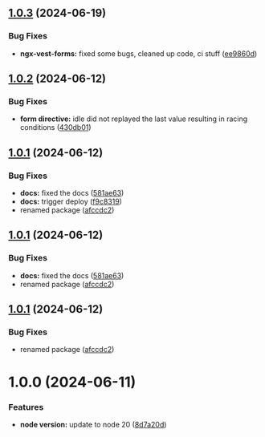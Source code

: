 ## [1.0.3](https://github.com/simplifiedcourses/ngx-vest-forms/compare/v1.0.2...v1.0.3) (2024-06-19)


### Bug Fixes

* **ngx-vest-forms:** fixed some bugs, cleaned up code, ci stuff ([ee9860d](https://github.com/simplifiedcourses/ngx-vest-forms/commit/ee9860de39d6d63b32523661164d2bc5cf807ffb))

## [1.0.2](https://github.com/simplifiedcourses/ngx-vest-forms/compare/v1.0.1...v1.0.2) (2024-06-12)


### Bug Fixes

* **form directive:** idle did not replayed the last value resulting in racing conditions ([430db01](https://github.com/simplifiedcourses/ngx-vest-forms/commit/430db017bf37efcb38458492359f6e69c6900202))

## [1.0.1](https://github.com/simplifiedcourses/ngx-vest-forms/compare/v1.0.0...v1.0.1) (2024-06-12)


### Bug Fixes

* **docs:** fixed the docs ([581ae63](https://github.com/simplifiedcourses/ngx-vest-forms/commit/581ae6314774f88775447fa9206cca87fa08a44e))
* **docs:** trigger deploy ([f9c8319](https://github.com/simplifiedcourses/ngx-vest-forms/commit/f9c83193c00d71ec74dd001eac5f07a6822bb973))
* renamed package ([afccdc2](https://github.com/simplifiedcourses/ngx-vest-forms/commit/afccdc239bd184d66591686ce0f01e1ad20b2b94))

## [1.0.1](https://github.com/simplifiedcourses/ngx-vest-forms/compare/v1.0.0...v1.0.1) (2024-06-12)


### Bug Fixes

* **docs:** fixed the docs ([581ae63](https://github.com/simplifiedcourses/ngx-vest-forms/commit/581ae6314774f88775447fa9206cca87fa08a44e))
* renamed package ([afccdc2](https://github.com/simplifiedcourses/ngx-vest-forms/commit/afccdc239bd184d66591686ce0f01e1ad20b2b94))

## [1.0.1](https://github.com/simplifiedcourses/ngx-vest-forms/compare/v1.0.0...v1.0.1) (2024-06-12)


### Bug Fixes

* renamed package ([afccdc2](https://github.com/simplifiedcourses/ngx-vest-forms/commit/afccdc239bd184d66591686ce0f01e1ad20b2b94))

# 1.0.0 (2024-06-11)


### Features

* **node version:** update to node 20 ([8d7a20d](https://github.com/simplifiedcourses/ngx-vest-forms/commit/8d7a20d644f30ee016cbc4276b8dc78e890298d7))
